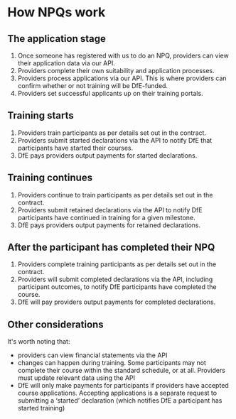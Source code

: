 # How NPQs work  

## The application stage

1. Once someone has registered with us to do an NPQ, providers can view their application data via our API.   
2. Providers complete their own suitability and application processes.
3. Providers process applications via our API. This is where providers can confirm whether or not training will be DfE-funded.
4. Providers set successful applicants up on their training portals.

## Training starts

1. Providers train participants as per details set out in the contract.
2. Providers submit started declarations via the API to notify DfE that participants have started their courses.
3. DfE pays providers output payments for started declarations.

## Training continues

1. Providers continue to train participants as per details set out in the contract.
2. Providers submit retained declarations via the API to notify DfE participants have continued in training for a given milestone.
3. DfE pays providers output payments for retained declarations.

## After the participant has completed their NPQ

1. Providers complete training participants as per details set out in the contract.
2. Providers will submit completed declarations via the API, including participant outcomes, to notify DfE participants have completed the course.
3. DfE will pay providers output payments for completed declarations. 

## Other considerations 

It's worth noting that:

* providers can view financial statements via the API
* changes can happen during training. Some participants may not complete their course within the standard schedule, or at all. Providers must update relevant data using the API
* DfE will only make payments for participants if providers have accepted course applications. Accepting applications is a separate request to submitting a ‘started’ declaration (which notifies DfE a participant has started training)
